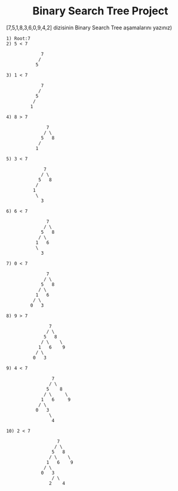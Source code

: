 <h1 align="center">Binary Search Tree Project</h1>

[7,5,1,8,3,6,0,9,4,2] dizisinin Binary Search Tree aşamalarını yazınız)

    1) Root:7
    2) 5 < 7                

                 7 
                /
               5

    3) 1 < 7

                 7
                / 
               5
              /
             1

    4) 8 > 7

                   7
                  / \
                 5   8
                /
               1

    5) 3 < 7 

                  7
                 / \
                5   8
               /
              1
               \
                 3

    6) 6 < 7

                   7
                  / \
                 5   8
                / \
               1   6
               \
                 3

    7) 0 < 7

                   7
                  / \
                 5   8
                / \
               1   6
              / \
             0   3

    8) 9 > 7 

                    7
                   / \
                  5   8
                 / \    \
                1   6    9
               / \
              0   3

    9) 4 < 7

                     7
                    / \
                   5    8
                  / \     \
                 1   6     9
                / \
               0   3
                    \
                     4

    10) 2 < 7

                       7
                      / \
                     5   8
                    / \    \
                   1   6    9
                  / \
                 0   3
                     / \
                    2    4


    